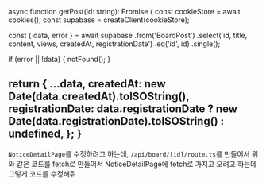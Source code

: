 async function getPost(id: string): Promise<BoardPost> {
  const cookieStore = await cookies();
  const supabase = createClient(cookieStore);

  const { data, error } = await supabase
    .from('BoardPost')
    .select('id, title, content, views, createdAt, registrationDate')
    .eq('id', id)
    .single();

  if (error || !data) {
    notFound();
  }

  return {
    ...data,
    createdAt: new Date(data.createdAt).toISOString(),
    registrationDate: data.registrationDate ? new Date(data.registrationDate).toISOString() : undefined,
  };
}
----------
`NoticeDetailPage`를 수정하려고 하는데, `/api/board/[id]/route.ts`를 만들어서 위와 같은 코드를 fetch로 만들어서 NoticeDetailPage에 fetch로 가지고 오려고 하는데 그렇게 코드를 수정해줘